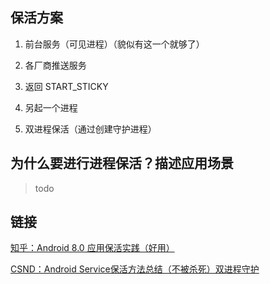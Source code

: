## 保活方案
1. 前台服务（可见进程）（貌似有这一个就够了）

2. 各厂商推送服务

3. 返回 START_STICKY

4. 另起一个进程

5. 双进程保活（通过创建守护进程）

## 为什么要进行进程保活？描述应用场景
>todo

## 链接
[知乎：Android 8.0 应用保活实践（好用）](https://zhuanlan.zhihu.com/p/55318749)

[CSND：Android Service保活方法总结（不被杀死）双进程守护](https://blog.csdn.net/qq_38520096/article/details/79007228)